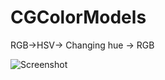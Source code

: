 # CGColorModels
RGB->HSV-> Changing hue -> RGB

![Screenshot](https://github.com/alexChurkin/CGColorModels/raw/master/Screenshot.png)